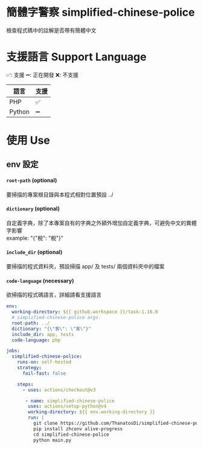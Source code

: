 # 簡體字警察 simplified-chinese-police
檢查程式碼中的註解是否帶有簡體中文

# 支援語言 Support Language
✅: 支援
➖: 正在開發
❌: 不支援

| 語言 | 支援 |
|------|-----|
|PHP  | ✅ |
|Python| ➖ |

# 使用 Use
## env 設定
#### `root-path` (optional)
要掃描的專案根目錄與本程式相對位置預設 ../
#### `dictionary` (optional)
自定義字典，除了本專案自有的字典之外額外增加自定義字典，可避免中文的異體字影響  
example: "{\"稅\": \"稅\"}"
#### `include_dir` (optional)
要掃描的程式資料夾，預設掃描 app/ 及 tests/ 兩個資料夾中的檔案
#### `code-language` (necessary)
欲掃描的程式碼語言，詳細請看支援語言

```yaml
env:
  working-directory: ${{ github.workspace }}/task-1.16.0
  # simplified-chinese-police args.
  root-path: ../
  dictionary: "{\"客\": \"客\"}"
  include_dir: app, tests
  code-language: php

jobs:
  simplified-chinese-police:
    runs-on: self-hosted
    strategy:
      fail-fast: false

    steps:
      - uses: actions/checkout@v3

       - name: simplified-chinese-police
        uses: actions/setup-python@v4
        working-directory: ${{ env.working-directory }}
        run: |
          git clone https://github.com/ThanatosDi/simplified-chinese-police.git simplified-chinese-police
          pip install zhconv alive-progress
          cd simplified-chinese-police
          python main.py
          
          

      


```
